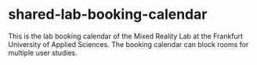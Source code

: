 # shared-lab-booking-calendar
This is the lab booking calendar of the Mixed Reality Lab at the Frankfurt University of Applied Sciences. The booking calendar can block rooms for multiple user studies.
